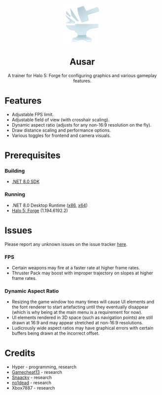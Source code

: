 <p align="center">
    <img src="https://raw.githubusercontent.com/hyperbx/Ausar/main/Ausar/Resources/Images/Icon.png"
         width="128"/>
</p>

<h1 align="center">Ausar</h1>

<p align="center">A trainer for Halo 5: Forge for configuring graphics and various gameplay features.</p>

# Features
- Adjustable FPS limit.
- Adjustable field of view (with crosshair scaling).
- Dynamic aspect ratio (adjusts for any non-16:9 resolution on the fly).
- Draw distance scaling and performance options.
- Various toggles for frontend and camera visuals.

# Prerequisites
### Building
- [.NET 8.0 SDK](https://dotnet.microsoft.com/en-us/download/dotnet/8.0)

### Running
- .NET 8.0 Desktop Runtime ([x86](https://dotnet.microsoft.com/en-us/download/dotnet/thank-you/runtime-desktop-8.0.6-windows-x86-installer), [x64](https://dotnet.microsoft.com/en-us/download/dotnet/thank-you/runtime-desktop-8.0.6-windows-x64-installer))
- [Halo 5: Forge](https://www.microsoft.com/store/productId/9NBLGGH4V0FR?ocid=pdpshare) (1.194.6192.2)

# Issues
Please report any unknown issues on the issue tracker [here](https://github.com/hyperbx/Ausar/issues).

### FPS
- Certain weapons may fire at a faster rate at higher frame rates.
- Thruster Pack may boost with improper trajectory on slopes at higher frame rates.

### Dynamic Aspect Ratio
- Resizing the game window too many times will cause UI elements and the font renderer to start artefacting until they eventually disappear (which is why being at the main menu is a requirement for now).
- UI elements rendered in 3D space (such as navigation points) are still drawn at 16:9 and may appear stretched at non-16:9 resolutions.
- Ludicrously wide aspect ratios may have graphical errors with certain buffers being drawn at the incorrect offset.

# Credits
- Hyper - programming, research
- [Gamecheat13](https://www.youtube.com/@gamecheat13) - research
- [Snaacky](https://github.com/Snaacky) - research
- [no1dead](https://github.com/no1dead) - research
- Xbox7887 - research